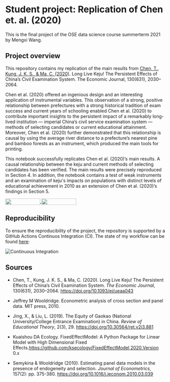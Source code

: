 # Student project: Replication of Chen et. al. (2020) 

This is the final project of the OSE data science course summerterm 2021 by Mengxi Wang.

## Project overview

This repository contains my replication of the main results from [Chen, T., Kung, J. K. S., & Ma, C. (2020)](https://doi.org/10.1093/ej/ueaa043). Long Live Keju! The Persistent Effects of China’s Civil Examination System. The Economic Journal, 130(631), 2030–2064.

Chen et al. (2020) offered an ingenious design and an interesting application of instrumental variables. This observation of a strong, positive relationship between prefectures with a strong historical tradition of exam success and current years of schooling enabled Chen et al. (2020) to contribute important insights to the persistent impact of a remarkably long-lived institution — imperial China’s civil service examination system — methods of selecting candidates or current educational attainment. Moreover, Chen et al. (2020) further demonstrated that this relationship is causal by using the average river distance to a prefecture’s nearest pine and bamboo forests as an instrument, which produced the main tools for printing.

This notebook successfully replicates Chen et al. (2020)’s main results. A causal relationship between the keju and current methods of selecting candidates has been verified. The main results were precisely reproduced in Section 4. In addition, the notebook contains a test of weak instruments and an examination of keju's impacts on populations with distinct levels of educational achievement in 2010 as an extension of Chen et al. (2020)’s findings in Section 5.


<a href="https://nbviewer.jupyter.org/github/OpenSourceEconomics/ose-data-science-course-project-Mengxi-20/blob/master/replication-notebook-mengxi.ipynb"
   target="_parent">
   <img align="center"
  src="https://raw.githubusercontent.com/jupyter/design/master/logos/Badges/nbviewer_badge.png"
      width="109" height="20">
</a>
<a href="https://mybinder.org/v2/gh/OpenSourceEconomics/ose-data-science-course-project-Mengxi-20/master?filepath=replication-notebook-mengxi.ipynb"
    target="_parent">
    <img align="center"
       src="https://mybinder.org/badge_logo.svg"
       width="109" height="20">
</a>

## Reproducibility

To ensure the reproducibility of the project, the repository is supported by a GitHub Actions Continuos Integration (CI). The state of my workflow can be found [here](https://github.com/OpenSourceEconomics/ose-data-science-course-project-Mengxi-20/actions):

![Continuous Integration](https://github.com/OpenSourceEconomics/ose-data-science-course-projeect-Mengxi-20/actions/workflows/ci.yml/badge.svg)

## Sources

* Chen, T., Kung, J. K. S., & Ma, C. (2020). Long Live Keju! The Persistent Effects of China’s Civil Examination System. *The Economic Journal*, 130(631), 2030–2064. https://doi.org/10.1093/ej/ueaa043

* Jeffrey M Wooldridge. Econometric analysis of cross section and panel data. MIT press, 2010.

* Jing, X., & Liu, L. (2019). The Equity of Gaokao (National University/College Entrance Examination) in China. *Review of Educational Theory*, 2(3), 29. https://doi.org/10.30564/ret.v2i3.881

* Kuaishou DA Ecology. FixedEffectModel: A Python Package for Linear Model with High Dimensional Fixed Effects.https://github.com/ksecology/FixedEffectModel,2020.Version 0.x

* Semykina & Wooldridge (2010). Estimating panel data models in the presence of endogeneity and selection. *Journal of Econometrics*, 157(2): pp. 375-380. https://doi.org/10.1016/j.jeconom.2010.03.039

